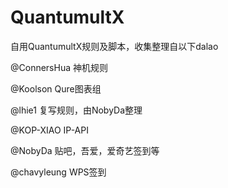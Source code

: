 # QuantumultX

自用QuantumultX规则及脚本，收集整理自以下dalao

@ConnersHua 神机规则

@Koolson Qure图表组

@lhie1 复写规则，由NobyDa整理

@KOP-XIAO IP-API

@NobyDa 贴吧，吾爱，爱奇艺签到等

@chavyleung WPS签到
